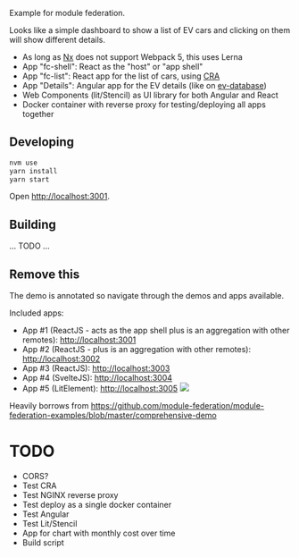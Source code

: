 Example for module federation.

Looks like a simple dashboard to show a list of EV cars and clicking on them will show different details.

- As long as [Nx](https://nx.dev) does not support Webpack 5, this uses Lerna
- App "fc-shell": React as the "host" or "app shell"
- App "fc-list": React app for the list of cars, using [CRA](https://create-react-app.dev/)
- App "Details": Angular app for the EV details (like on [ev-database](https://ev-database.nl))
- Web Components (lit/Stencil) as UI library for both Angular and React
- Docker container with reverse proxy for testing/deploying all apps together

## Developing

```sh
nvm use
yarn install
yarn start
```

Open [http://localhost:3001](http://localhost:3001).

## Building

... TODO ...


## Remove this

The demo is annotated so navigate through the demos and apps available.

Included apps:

- App #1 (ReactJS - acts as the app shell plus is an aggregation with other remotes): [http://localhost:3001](http://localhost:3001)
- App #2 (ReactJS - plus is an aggregation with other remotes): [http://localhost:3002](http://localhost:3002)
- App #3 (ReactJS): [http://localhost:3003](http://localhost:3003)
- App #4 (SvelteJS): [http://localhost:3004](http://localhost:3004)
- App #5 (LitElement): [http://localhost:3005](http://localhost:3005)
  <img src="https://ssl.google-analytics.com/collect?v=1&t=event&ec=email&ea=open&t=event&tid=UA-120967034-1&z=1589682154&cid=ae045149-9d17-0367-bbb0-11c41d92b411&dt=ModuleFederationExamples&dp=/email/ComprehensiveDemo">

Heavily borrows from https://github.com/module-federation/module-federation-examples/blob/master/comprehensive-demo

# TODO

- CORS?
- Test CRA
- Test NGINX reverse proxy
- Test deploy as a single docker container
- Test Angular
- Test Lit/Stencil
- App for chart with monthly cost over time
- Build script
